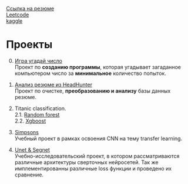 [Ссылка на резюме](https://hh.ru/applicant/resumes/view?resume=503c81f3ff0bc97ae50039ed1f716847793636)<br>
[Leetcode](https://leetcode.com/RamzesIII/)<br>
[kaggle](https://www.kaggle.com/ramzesii)

# Проекты
0. [Игра угадай число](https://github.com/Ramzes30765/Guess_number_game)<br>
Проект по **созданию программы**, которая угадывает загаданное компьютером число за **минимальное** количество попыток.

1. [Анализ резюме из HeadHunter](https://github.com/Ramzes30765/Project_1)<br>
Проект по очистке, **преобразованию и анализу** базы данных резюме.

2. Titanic classification.<br>
   2.1. [Random forest](https://www.kaggle.com/code/ramzesii/random-forest)<br>
   2.2. [Xgboost](https://www.kaggle.com/code/ramzesii/xgboost-classifier-v2/notebook)<br>

3. [Simpsons](https://www.kaggle.com/code/ramzesii/simpsons-eff-net-b2)<br>
Учебный проект в рамках освоения CNN на тему transfer learning.<br>

4. [Unet & Segnet](https://www.kaggle.com/code/ramzesii/unet-segmentation/notebook)<br>
Учебно-исследовательский проект, в котором рассматриваются различные архитектуры сверточных нейросетей. Так же имплементированны различные loss функции и проведено их сравнение.
